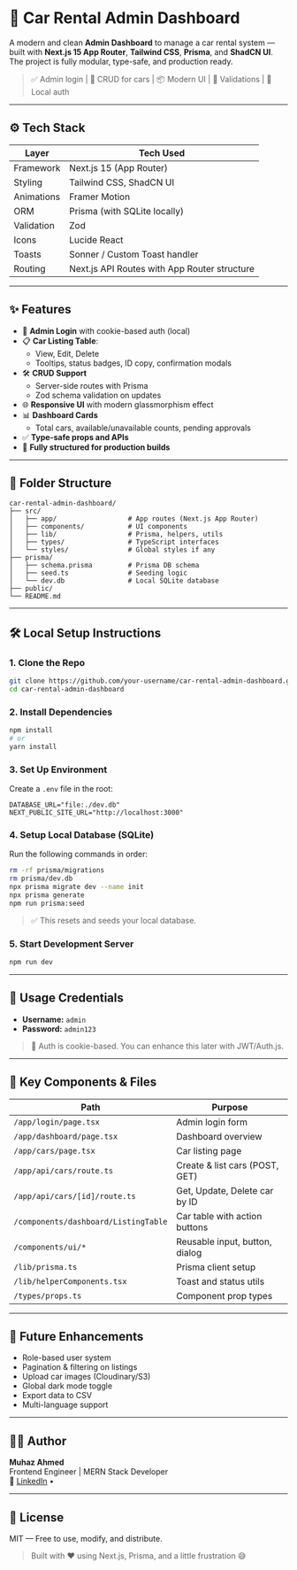 # 🚗 Car Rental Admin Dashboard

A modern and clean **Admin Dashboard** to manage a car rental system — built with **Next.js 15 App Router**, **Tailwind CSS**, **Prisma**, and **ShadCN UI**.  
The project is fully modular, type-safe, and production ready.

> ✅ Admin login | 🔄 CRUD for cars | 📦 Modern UI | 🧪 Validations | 🔐 Local auth

---

## ⚙️ Tech Stack

| Layer        | Tech Used                                    |
|--------------|-----------------------------------------------|
| Framework    | Next.js 15 (App Router)                      |
| Styling      | Tailwind CSS, ShadCN UI                      |
| Animations   | Framer Motion                                |
| ORM          | Prisma (with SQLite locally)                 |
| Validation   | Zod                                          |
| Icons        | Lucide React                                 |
| Toasts       | Sonner / Custom Toast handler                |
| Routing      | Next.js API Routes with App Router structure |

---

## ✨ Features

- 🔐 **Admin Login** with cookie-based auth (local)
- 📋 **Car Listing Table**:
  - View, Edit, Delete
  - Tooltips, status badges, ID copy, confirmation modals
- 🛠️ **CRUD Support**
  - Server-side routes with Prisma
  - Zod schema validation on updates
- 🌐 **Responsive UI** with modern glassmorphism effect
- 📊 **Dashboard Cards**
  - Total cars, available/unavailable counts, pending approvals
- ✅ **Type-safe props and APIs**
- 🧪 **Fully structured for production builds**

---

## 📁 Folder Structure

```
car-rental-admin-dashboard/
├── src/
│   ├── app/                  # App routes (Next.js App Router)
│   ├── components/           # UI components
│   ├── lib/                  # Prisma, helpers, utils
│   ├── types/                # TypeScript interfaces
│   └── styles/               # Global styles if any
├── prisma/
│   ├── schema.prisma         # Prisma DB schema
│   ├── seed.ts               # Seeding logic
│   └── dev.db                # Local SQLite database
├── public/
└── README.md
```

---

## 🛠️ Local Setup Instructions

### 1. Clone the Repo

```bash
git clone https://github.com/your-username/car-rental-admin-dashboard.git
cd car-rental-admin-dashboard
```

### 2. Install Dependencies

```bash
npm install
# or
yarn install
```

### 3. Set Up Environment

Create a `.env` file in the root:

```env
DATABASE_URL="file:./dev.db"
NEXT_PUBLIC_SITE_URL="http://localhost:3000"
```

### 4. Setup Local Database (SQLite)

Run the following commands in order:

```bash
rm -rf prisma/migrations
rm prisma/dev.db
npx prisma migrate dev --name init
npx prisma generate
npm run prisma:seed
```

> ✅ This resets and seeds your local database.

### 5. Start Development Server

```bash
npm run dev
```

---

## 🧪 Usage Credentials

- **Username:** `admin`  
- **Password:** `admin123`  

> 🔐 Auth is cookie-based. You can enhance this later with JWT/Auth.js.

---

## 🧱 Key Components & Files

| Path                                  | Purpose                          |
|---------------------------------------|----------------------------------|
| `/app/login/page.tsx`                 | Admin login form                 |
| `/app/dashboard/page.tsx`             | Dashboard overview               |
| `/app/cars/page.tsx`                  | Car listing page                 |
| `/app/api/cars/route.ts`              | Create & list cars (POST, GET)   |
| `/app/api/cars/[id]/route.ts`         | Get, Update, Delete car by ID    |
| `/components/dashboard/ListingTable`  | Car table with action buttons    |
| `/components/ui/*`                    | Reusable input, button, dialog   |
| `/lib/prisma.ts`                      | Prisma client setup              |
| `/lib/helperComponents.tsx`           | Toast and status utils           |
| `/types/props.ts`                     | Component prop types             |

---

## 🚧 Future Enhancements

- Role-based user system
- Pagination & filtering on listings
- Upload car images (Cloudinary/S3)
- Global dark mode toggle
- Export data to CSV
- Multi-language support

---

## 🙋‍♂️ Author

**Muhaz Ahmed**  
Frontend Engineer | MERN Stack Developer  
🔗 [LinkedIn](https://linkedin.com/in/muhazahmed) •

---

## 📜 License

MIT — Free to use, modify, and distribute.

> Built with ❤️ using Next.js, Prisma, and a little frustration 😅